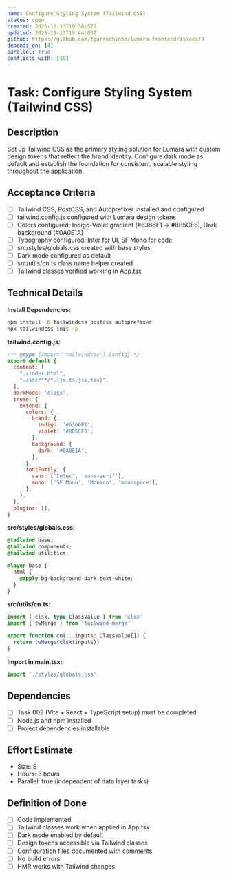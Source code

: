 ```yaml
---
name: Configure Styling System (Tailwind CSS)
status: open
created: 2025-10-13T19:38:52Z
updated: 2025-10-13T19:44:05Z
github: https://github.com/tgarrochinho/lumara-frontend/issues/9
depends_on: [4]
parallel: true
conflicts_with: [10]
---
```


# Task: Configure Styling System (Tailwind CSS)

## Description
Set up Tailwind CSS as the primary styling solution for Lumara with custom design tokens that reflect the brand identity. Configure dark mode as default and establish the foundation for consistent, scalable styling throughout the application.

## Acceptance Criteria
- [ ] Tailwind CSS, PostCSS, and Autoprefixer installed and configured
- [ ] tailwind.config.js configured with Lumara design tokens
- [ ] Colors configured: Indigo-Violet gradient (#6366F1 → #8B5CF6), Dark background (#0A0E1A)
- [ ] Typography configured: Inter for UI, SF Mono for code
- [ ] src/styles/globals.css created with base styles
- [ ] Dark mode configured as default
- [ ] src/utils/cn.ts class name helper created
- [ ] Tailwind classes verified working in App.tsx

## Technical Details
**Install Dependencies:**
```bash
npm install -D tailwindcss postcss autoprefixer
npx tailwindcss init -p
```

**tailwind.config.js:**
```javascript
/** @type {import('tailwindcss').Config} */
export default {
  content: [
    "./index.html",
    "./src/**/*.{js,ts,jsx,tsx}",
  ],
  darkMode: 'class',
  theme: {
    extend: {
      colors: {
        brand: {
          indigo: '#6366F1',
          violet: '#8B5CF6',
        },
        background: {
          dark: '#0A0E1A',
        },
      },
      fontFamily: {
        sans: ['Inter', 'sans-serif'],
        mono: ['SF Mono', 'Monaco', 'monospace'],
      },
    },
  },
  plugins: [],
}
```

**src/styles/globals.css:**
```css
@tailwind base;
@tailwind components;
@tailwind utilities;

@layer base {
  html {
    @apply bg-background-dark text-white;
  }
}
```

**src/utils/cn.ts:**
```typescript
import { clsx, type ClassValue } from 'clsx'
import { twMerge } from 'tailwind-merge'

export function cn(...inputs: ClassValue[]) {
  return twMerge(clsx(inputs))
}
```

**Import in main.tsx:**
```typescript
import './styles/globals.css'
```

## Dependencies
- [ ] Task 002 (Vite + React + TypeScript setup) must be completed
- [ ] Node.js and npm installed
- [ ] Project dependencies installable

## Effort Estimate
- Size: S
- Hours: 3 hours
- Parallel: true (independent of data layer tasks)

## Definition of Done
- [ ] Code implemented
- [ ] Tailwind classes work when applied in App.tsx
- [ ] Dark mode enabled by default
- [ ] Design tokens accessible via Tailwind classes
- [ ] Configuration files documented with comments
- [ ] No build errors
- [ ] HMR works with Tailwind changes
